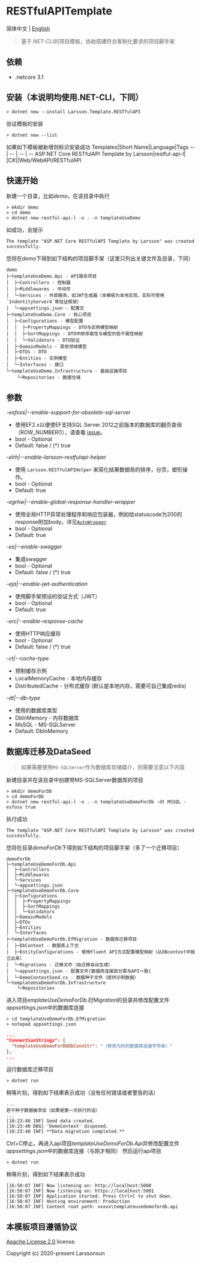 # RESTfulAPITemplate
简体中文 | [English](./README.md)
> 基于.NET-CLI的项目模板，协助搭建符合客制化要求的项目脚手架
## 依赖
* .netcore 3.1

## 安装（本说明均使用.NET-CLI，下同）
```
> dotnet new --install Larsson.Template.RESTfulAPI
```
验证模板的安装
```
> dotnet new --list
```
如果如下模板被新增则标识安装成功
Templates|Short Name|Language|Tags
-- | -- | -- | --
ASP.NET Core RESTfulAPI Template by Larsson|restful-api-l|[C#]|Web/WebAPI/RESTfulAPI
## 快速开始
新建一个目录，比如*demo*，在该目录中执行
```
> mkdir demo
> cd demo
> dotnet new restful-api-l -o . -n templateUseDemo
```
如成功，会提示
```
The template "ASP.NET Core RESTfulAPI Template by Larsson" was created successfully.
```
您将在*demo*下得到如下结构的项目脚手架（这里只列出关键文件及目录，下同）

```
demo
├─templateUseDemo.Api - API服务项目
│  ├─Controllers - 控制器
│  ├─Middlewares - 中间件
│  └─Services - 外部服务，如JWT生成器（本模板为本地实现，实际可使用`IndentityServer4`等验证框架）
│  └─appsettings.json - 配置文
├─templateUseDemo.Core - 核心项目
│  ├─Configurations - 模型配置
│  │  ├─PropertyMappings - DTO与实例模型映射
│  │  ├─SortMappings - DTO中排序属性与模型的若干属性映射
│  │  └─Validators - DTO验证
│  ├─DomainModels - 其他领域模型
│  ├─DTOs - DTO
│  ├─Entities - 实例模型
│  └─Interfaces - 接口
└─templateUseDemo.Infrastructure - 基础设施项目
    └─Repositories - 数据仓储
```

## 参数
*-esfoss|--enable-support-for-obsolete-sql-server*
* 使用EF2.x以便使EF支持SQL Server 2012之前版本的数据库的翻页查询（ROW_NUMBER()），请查看 [issue](https://github.com/dotnet/efcore/issues/13959)。
* bool - Optional
* Default: false / (*) true

*-elrh|--enable-larsson-restfulapi-helper*
* 使用 `Larsson.RESTfulAPIHelper` 来简化结果数据局的排序，分页，塑形操作。
* bool - Optional
* Default: true

*-egrhw|--enable-global-response-handler-wrapper*
* 使用全局HTTP异常处理程序和响应包装器，例如给statuscode为200的response附加body。详见[`AutoWrapper`](https://github.com/proudmonkey/AutoWrapper)
* bool - Optional
* Default: true

*-es|--enable-swagger*
* 集成swagger
* bool - Optional
* Default: false / (*) true

*-eja|--enable-jwt-authentication*
* 使用脚手架预设的验证方式（JWT）
* bool - Optional
* Default: true

*-erc|--enable-response-cache*
* 使用HTTP响应缓存
* bool - Optional
* Default: false / (*) true

*-ct|--cache-type*
* 预制缓存示例
* LocalMemoryCache    - 本地内存缓存
* DistributedCache    - 分布式缓存 (默认是本地内存，需要可自己集成redis)

*-dt|--db-type*
* 使用的数据库类型
* DbInMemory    - 内存数据库
* MsSQL         - MS-SQLServer
* Default: DbInMemory
## 数据库迁移及DataSeed
> 如果需要使用`MS-SQLServer`作为数据库存储媒介，则需要注意以下内容

新建目录并在该目录中创建带MS-SQLServer数据库的项目
```
> mkdir demoForDb
> cd demoForDb
> dotnet new restful-api-l -o . -n templateUseDemoForDb -dt MSSQL -esfoss true
```
执行成功
```
The template "ASP.NET Core RESTfulAPI Template by Larsson" was created successfully.
```
您将在目录*demoForDb*下得到如下结构的项目脚手架（多了一个迁移项目）

```
demoForDb
├─templateUseDemoForDb.Api
│  ├─Controllers
│  ├─Middlewares
│  └─Services
│  └─appsettings.json
├─templateUseDemoForDb.Core
│  ├─Configurations
│  │  ├─PropertyMappings
│  │  ├─SortMappings
│  │  └─Validators
│  ├─DomainModels
│  ├─DTOs
│  ├─Entities
│  └─Interfaces
├─templateUseDemoForDb.EfMigration - 数据库迁移项目
│  ├─DbContext - 数据库上下文
│  ├─EntityConfigurations - 使用Fluent API方式配置模型映射（从DBcontext中独立出来）
│  └─Migrations - 迁移文件（由迁移自动生成）
│  └─appsettings.json - 配置文件(数据库连接部分需与API一致)
│  └─DemoContextSeed.cs - 数据种子文件（提供示例数据）
└─templateUseDemoForDb.Infrastructure
    └─Repositories
```

进入项目*emplateUseDemoForDb.EfMigration*的目录并修改配置文件*appsettings.json*中的数据库连接
```
> cd templateUseDemoForDb.EfMigration
> notepad appsettings.json
```
```json
...
"ConnectionStrings": {
  "templateUseDemoForDbDbConnStr": "（修改为你的数据库连接字符串）"
},
...
```
运行数据库迁移项目
```
> dotnet run
```
稍等片刻，得到如下结果表示成功（没有任何错误或者警告的话）
```
...
若干种子数据被添加（如果是第一次执行的话）
...
[10:23:40 INF] Seed data created.
[10:23:40 DBG] 'DemoContext' disposed.
[10:23:40 INF] **Data migration completed.**
```
Ctrl+C停止。再进入api项目*templateUseDemoForDb.Api*并修改配置文件*appsettings.json*中的数据库连接（与刚才相同）
然后运行api项目
```
> dotnet run
```
稍等片刻，得到如下结果表示成功
```
[16:50:07 INF] Now listening on: http://localhost:5000
[16:50:07 INF] Now listening on: https://localhost:5001
[16:50:07 INF] Application started. Press Ctrl+C to shut down.
[16:50:07 INF] Hosting environment: Production
[16:50:07 INF] Content root path: xxxxx\templateusedemofordb.api
```

## 本模板项目遵循协议
[Apache License 2.0](https://github.com/larssonsun/RESTfulAPITemplate/blob/master/LICENSE) license.

Copyright (c) 2020-present Larssonsun